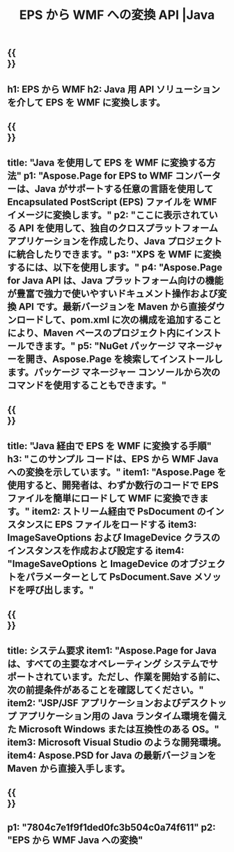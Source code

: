﻿---
translation: true
template: /_templates/_conversion-child-java.md
title: EPS から WMF への変換 API |Java
url: /java/conversion/eps-to-wmf/
description: EPS 形式から WMF ファイルへの Java 変換コードのサンプル。このコード例を使用して、Web またはデスクトップ Java ベースのアプリケーション内で EPS を WMF に変換します。
informat: EPS
outformat: WMF
otherformats: XPS PS
---

{{<section banner>}}
---
h1: EPS から WMF
h2: Java 用 API ソリューションを介して EPS を WMF に変換します。
---

{{<section overview>}}
---
title: "Java を使用して EPS を WMF に変換する方法"
p1: "Aspose.Page for EPS to WMF コンバーターは、Java がサポートする任意の言語を使用して Encapsulated PostScript (EPS) ファイルを WMF イメージに変換します。"
p2: "ここに表示されている API を使用して、独自のクロスプラットフォーム アプリケーションを作成したり、Java プロジェクトに統合したりできます。"
p3: "XPS を WMF に変換するには、以下を使用します。"
p4: "Aspose.Page for Java API は、Java プラットフォーム向けの機能が豊富で強力で使いやすいドキュメント操作および変換 API です。最新バージョンを Maven から直接ダウンロードして、pom.xml に次の構成を追加することにより、Maven ベースのプロジェクト内にインストールできます。"
p5: "NuGet パッケージ マネージャーを開き、Aspose.Page を検索してインストールします。パッケージ マネージャー コンソールから次のコマンドを使用することもできます。"
---

{{<section feature1>}}
---
title: "Java 経由で EPS を WMF に変換する手順"
h3: "このサンプル コードは、EPS から WMF Java への変換を示しています。"
item1: "Aspose.Page を使用すると、開発者は、わずか数行のコードで EPS ファイルを簡単にロードして WMF に変換できます。"
item2: ストリーム経由で PsDocument のインスタンスに EPS ファイルをロードする
item3: ImageSaveOptions および ImageDevice クラスのインスタンスを作成および設定する
item4: "ImageSaveOptions と ImageDevice のオブジェクトをパラメーターとして PsDocument.Save メソッドを呼び出します。"
---

{{<section feature2>}}
---
title: システム要求
item1: "Aspose.Page for Java は、すべての主要なオペレーティング システムでサポートされています。ただし、作業を開始する前に、次の前提条件があることを確認してください。"
item2: "JSP/JSF アプリケーションおよびデスクトップ アプリケーション用の Java ランタイム環境を備えた Microsoft Windows または互換性のある OS。"
item3: Microsoft Visual Studio のような開発環境。
item4: Aspose.PSD for Java の最新バージョンを Maven から直接入手します。
---

{{<section gist>}}
---
p1: "7804c7e1f9f1ded0fc3b504c0a74f611"
p2: "EPS から WMF Java への変換"
---
